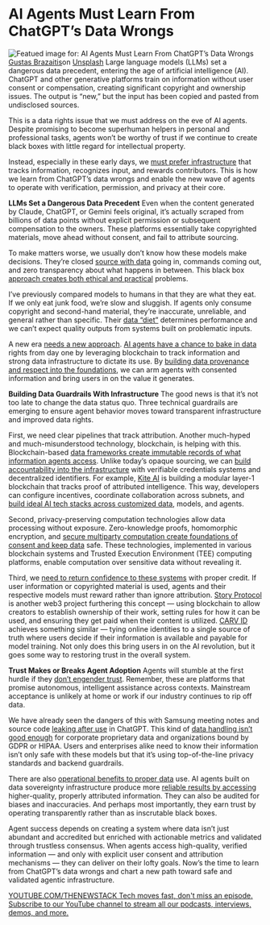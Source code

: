 # AI Agents Must Learn From ChatGPT’s Data Wrongs
![Featued image for: AI Agents Must Learn From ChatGPT’s Data Wrongs](https://cdn.thenewstack.io/media/2025/03/e35b1022-gustas-brazaitis-xnky-cu20d4-unsplash-1024x683.jpg)
[Gustas Brazaitis](https://unsplash.com/@gustasbrazaitis?utm_content=creditCopyText&utm_medium=referral&utm_source=unsplash)on
[Unsplash](https://unsplash.com/photos/turned-on-macbook-pro-xNKy-Cu20d4?utm_content=creditCopyText&utm_medium=referral&utm_source=unsplash)
Large language models (LLMs) set a dangerous data precedent, entering the age of artificial intelligence (AI). ChatGPT and other generative platforms train on information without user consent or compensation, creating significant copyright and ownership issues. The output is “new,” but the input has been copied and pasted from undisclosed sources.

This is a data rights issue that we must address on the eve of AI agents. Despite promising to become superhuman helpers in personal and professional tasks, agents won’t be worthy of trust if we continue to create black boxes with little regard for intellectual property.

Instead, especially in these early days, we [must prefer infrastructure](https://thenewstack.io/why-infrastructure-must-be-serverless-in-the-ai-age/) that tracks information, recognizes input, and rewards contributors. This is how we learn from ChatGPT’s data wrongs and enable the new wave of agents to operate with verification, permission, and privacy at their core.

**LLMs Set a Dangerous Data Precedent**
Even when the content generated by Claude, ChatGPT, or Gemini feels original, it’s actually scraped from billions of data points without explicit permission or subsequent compensation to the owners. These platforms essentially take copyrighted materials, move ahead without consent, and fail to attribute sourcing.

To make matters worse, we usually don’t know how these models make decisions. They’re closed [source with data](https://thenewstack.io/decoding-kafka-why-its-worth-the-complexity/) going in, commands coming out, and zero transparency about what happens in between. This black box [approach creates both ethical and practical](https://thenewstack.io/microsoft-takes-practical-approach-to-kubernetes-management/) problems.

I’ve previously compared models to humans in that they are what they eat. If we only eat junk food, we’re slow and sluggish. If agents only consume copyright and second-hand material, they’re inaccurate, unreliable, and general rather than specific. Their [data “diet”](https://crypto.news/ai-agents-need-better-data-diets-opinion/) determines performance and we can’t expect quality outputs from systems built on problematic inputs.

A new era [needs a new approach](https://thenewstack.io/why-you-need-a-centralized-approach-to-monitoring/). [AI agents have a chance to bake in data](https://thenewstack.io/agentic-ai-for-enterprises-4-key-benefits-driving-innovation/) rights from day one by leveraging blockchain to track information and strong data infrastructure to dictate its use. By [building data provenance and respect into the foundations](https://thenewstack.io/distributed-data-not-apps-build-the-foundation-for-web3/), we can arm agents with consented information and bring users in on the value it generates.

**Building Data Guardrails With Infrastructure**
The good news is that it’s not too late to change the data status quo. Three technical guardrails are emerging to ensure agent behavior moves toward transparent infrastructure and improved data rights.

First, we need clear pipelines that track attribution. Another much-hyped and much-misunderstood technology, blockchain, is helping with this. Blockchain-based [data frameworks create immutable records of what information agents access](https://thenewstack.io/a-look-at-datastaxs-ai-and-push-cache-for-data-access-at-scale/). Unlike today’s opaque sourcing, we can [build accountability into the infrastructure](https://thenewstack.io/building-an-integrated-infrastructure-for-real-time-business/) with verifiable credentials systems and decentralized identifiers. For example, [Kite AI](https://gokite.ai/) is building a modular layer-1 blockchain that tracks proof of attributed intelligence. This way, developers can configure incentives, coordinate collaboration across subnets, and [build ideal AI tech stacks across customized data](https://thenewstack.io/how-llms-helped-me-build-an-odbc-plugin-for-steampipe/), models, and agents.

Second, privacy-preserving computation technologies allow data processing without exposure. Zero-knowledge proofs, homomorphic encryption, and [secure multiparty computation create foundations of consent and keep data](https://thenewstack.io/container-security-a-troubling-tale-but-hope-on-the-horizon/) safe. These technologies, implemented in various blockchain systems and Trusted Execution Environment (TEE) computing platforms, enable computation over sensitive data without revealing it.

Third, we [need to return confidence to these systems](https://thenewstack.io/devs-need-system-design-tools-not-diagramming-tools/) with proper credit. If user information or copyrighted material is used, agents and their respective models must reward rather than ignore attribution. [Story Protocol](https://learn.story.foundation/intellectual-property-101) is another web3 project furthering this concept — using blockchain to allow creators to establish ownership of their work, setting rules for how it can be used, and ensuring they get paid when their content is utilized. [CARV ID](https://eips.ethereum.org/EIPS/eip-7231) achieves something similar — tying online identities to a single source of truth where users decide if their information is available and payable for model training. Not only does this bring users in on the AI revolution, but it goes some way to restoring trust in the overall system.

**Trust Makes or Breaks Agent Adoption**
Agents will stumble at the first hurdle if they [don’t engender trust](https://thenewstack.io/dont-trust-security-in-ai-generated-code/). Remember, these are platforms that promise autonomous, intelligent assistance across contexts. Mainstream acceptance is unlikely at home or work if our industry continues to rip off data.

We have already seen the dangers of this with Samsung meeting notes and source code [leaking after use](https://techcrunch.com/2023/05/02/samsung-bans-use-of-generative-ai-tools-like-chatgpt-after-april-internal-data-leak/) in ChatGPT. This kind of [data handling isn’t good enough](https://thenewstack.io/if-your-data-isnt-answering-why-it-isnt-working-hard-enough/) for corporate proprietary data and organizations bound by GDPR or HIPAA. Users and enterprises alike need to know their information isn’t only safe with these models but that it’s using top-of-the-line privacy standards and backend guardrails.

There are also [operational benefits to proper data](https://thenewstack.io/fermyon-cloud-save-your-webassembly-serverless-data-locally/) use. AI agents built on data sovereignty infrastructure produce more [reliable results by accessing](https://thenewstack.io/developers-guide-to-the-built-in-tools-of-openai-agents-sdk/) higher-quality, properly attributed information. They can also be audited for biases and inaccuracies. And perhaps most importantly, they earn trust by operating transparently rather than as inscrutable black boxes.

Agent success depends on creating a system where data isn’t just abundant and accredited but enriched with actionable metrics and validated through trustless consensus. When agents access high-quality, verified information — and only with explicit user consent and attribution mechanisms — they can deliver on their lofty goals. Now’s the time to learn from ChatGPT’s data wrongs and chart a new path toward safe and validated agentic infrastructure.

[
YOUTUBE.COM/THENEWSTACK
Tech moves fast, don't miss an episode. Subscribe to our YouTube
channel to stream all our podcasts, interviews, demos, and more.
](https://youtube.com/thenewstack?sub_confirmation=1)